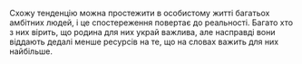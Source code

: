 Схожу тенденцію можна простежити в особистому житті багатьох амбітних людей, і це спостереження повертає до реальності. Багато хто з них вірить, що родина для них украй важлива, але насправді вони віддають дедалі менше ресурсів на те, що на словах важить для них найбільше.